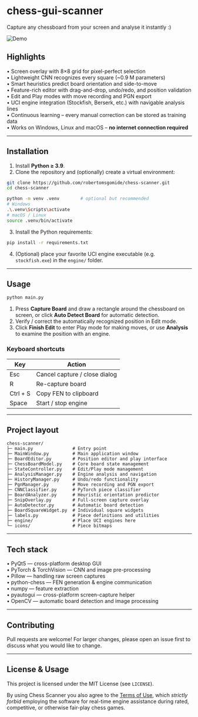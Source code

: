 # chess-gui-scanner


Capture any chessboard from your screen and analyse it instantly :)

![Demo](https://github.com/user-attachments/assets/a0373e94-41f5-4d65-a2ac-5773d0d7ab07)

## Highlights

• Screen overlay with 8×8 grid for pixel-perfect selection  
• Lightweight CNN recognizes every square (~0.9 M parameters)  
• Smart heuristics predict board orientation and side-to-move  
• Feature-rich editor with drag-and-drop, undo/redo, and position validation  
• Edit and Play modes with move recording and PGN export  
• UCI engine integration (Stockfish, Berserk, etc.) with navigable analysis lines  
• Continuous learning – every manual correction can be stored as training data  
• Works on Windows, Linux and macOS – **no internet connection required**

---

## Installation

1. Install **Python ≥ 3.9**.
2. Clone the repository and (optionally) create a virtual environment:

```bash
git clone https://github.com/robertomsgomide/chess-scanner.git
cd chess-scanner

python -m venv .venv        # optional but recommended
# Windows
.\.venv\Scripts\activate
# macOS / Linux
source .venv/bin/activate
```

3. Install the Python requirements:

```bash
pip install -r requirements.txt
```

4. (Optional) place your favorite UCI engine executable (e.g. `stockfish.exe`) in the `engine/` folder.

---

## Usage

```bash
python main.py
```

1. Press **Capture Board** and draw a rectangle around the chessboard on screen, or click **Auto Detect Board** for automatic detection.
2. Verify / correct the automatically recognized position in Edit mode.
3. Click **Finish Edit** to enter Play mode for making moves, or use **Analysis** to examine the position with an engine.

### Keyboard shortcuts

| Key | Action |
|-----|--------|
| Esc | Cancel capture / close dialog |
| R   | Re-capture board |
| Ctrl&nbsp;+&nbsp;S | Copy FEN to clipboard |
| Space | Start / stop engine |

---

## Project layout

```
chess-scanner/
├─ main.py               # Entry point
├─ MainWindow.py         # Main application window
├─ BoardEditor.py        # Position editor and play interface
├─ ChessBoardModel.py    # Core board state management
├─ StateController.py    # Edit/Play mode management
├─ AnalysisManager.py    # Engine analysis and navigation
├─ HistoryManager.py     # Undo/redo functionality
├─ PgnManager.py         # Move recording and PGN export
├─ CNNClassifier.py      # PyTorch piece classifier
├─ BoardAnalyzer.py      # Heuristic orientation predictor
├─ SnipOverlay.py        # Full-screen capture overlay
├─ AutoDetector.py       # Automatic board detection
├─ BoardSquareWidget.py  # Individual square widgets
├─ labels.py             # Piece definitions and utilities
├─ engine/               # Place UCI engines here
└─ icons/                # Piece bitmaps
```

---

## Tech stack

• PyQt5 — cross-platform desktop GUI  
• PyTorch & TorchVision — CNN and image pre-processing  
• Pillow — handling raw screen captures  
• python-chess — FEN generation & engine communication  
• numpy — feature extraction  
• pyautogui — cross-platform screen-capture helper  
• OpenCV — automatic board detection and image processing

---

## Contributing

Pull requests are welcome! For larger changes, please open an issue first to discuss what you would like to change.

---

## License & Usage

This project is licensed under the MIT License (see `LICENSE`).

By using Chess Scanner you also agree to the [Terms of Use](TERMS_OF_USE.md), which *strictly forbid* employing the software for real-time engine assistance during rated, competitive, or otherwise fair-play chess games.
